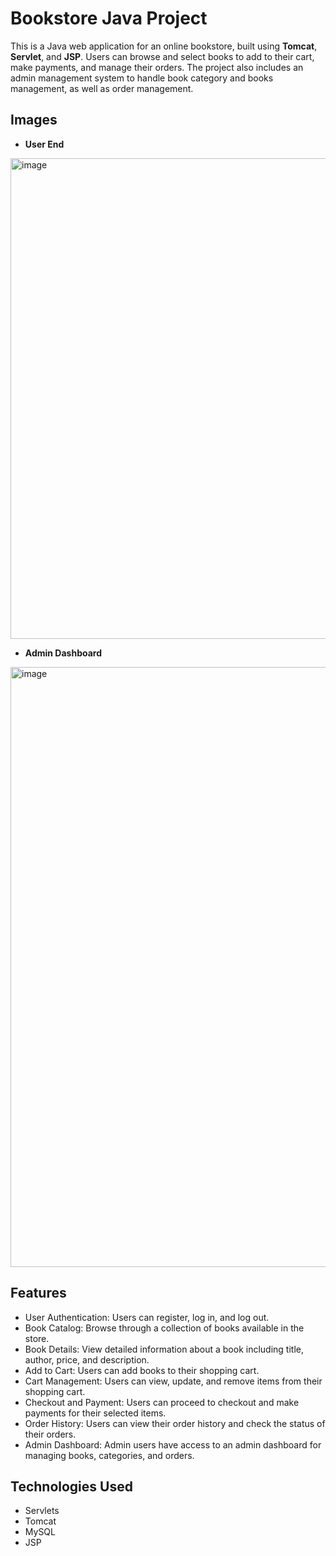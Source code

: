 # Bookstore Java Project
This is a Java web application for an online bookstore, built using **Tomcat**, **Servlet**, and **JSP**. Users can browse and select books to add to their cart, make payments, and manage their orders. The project also includes an admin management system to handle book category and books management, as well as order management.

## Images
- **User End**

<img width="769" alt="image" src="https://github.com/hk772400287/BookStore/assets/105110420/25791660-ac14-4054-bc96-0b4d98842bf7">



- **Admin Dashboard**

<img width="960" alt="image" src="https://github.com/hk772400287/BookStore/assets/105110420/9a9e8137-8532-461e-a8d8-21bbb3cf1de8">


## Features
- User Authentication: Users can register, log in, and log out.
- Book Catalog: Browse through a collection of books available in the store.
- Book Details: View detailed information about a book including title, author, price, and description.
- Add to Cart: Users can add books to their shopping cart.
- Cart Management: Users can view, update, and remove items from their shopping cart.
- Checkout and Payment: Users can proceed to checkout and make payments for their selected items.
- Order History: Users can view their order history and check the status of their orders.
- Admin Dashboard: Admin users have access to an admin dashboard for managing books, categories, and orders.

## Technologies Used
- Servlets
- Tomcat
- MySQL
- JSP

